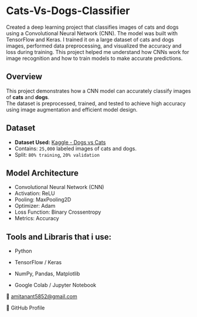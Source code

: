 # Cats-Vs-Dogs-Classifier
Created a deep learning project that classifies images of cats and dogs using a Convolutional Neural Network (CNN). The model was built with TensorFlow and Keras. I trained it on a large dataset of cats and dogs images, performed data preprocessing, and visualized the accuracy and loss during training. This project helped me understand how CNNs work for image recognition and how to train models to make accurate predictions.

## Overview
This project demonstrates how a CNN model can accurately classify images of **cats** and **dogs**.  
The dataset is preprocessed, trained, and tested to achieve high accuracy using image augmentation and efficient model design.


## Dataset
- **Dataset Used:** [Kaggle - Dogs vs Cats](https://www.kaggle.com/datasets/tongpython/cats-and-dogs)
- Contains: `25,000` labeled images of cats and dogs.
- Split: `80% training`, `20% validation`


## Model Architecture
- Convolutional Neural Network (CNN)
- Activation: ReLU
- Pooling: MaxPooling2D
- Optimizer: Adam
- Loss Function: Binary Crossentropy
- Metrics: Accuracy

## Tools and Libraris that i use:
- Python 

- TensorFlow / Keras

- NumPy, Pandas, Matplotlib

- Google Colab / Jupyter Notebook

📧 amitanant5852@gmail.com

🔗 GitHub Profile

